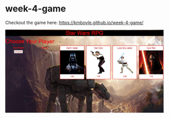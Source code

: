 # week-4-game

Checkout the game here: https://kmboyle.github.io/week-4-game/

![alt text](https://github.com/kmboyle/week-4-game/blob/master/assets/images/RPG_Format.JPG)
